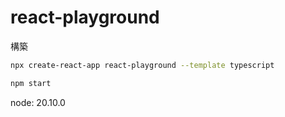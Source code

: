 # react-playground

構築

```bash
npx create-react-app react-playground --template typescript
```

```bash
npm start
```

node: 20.10.0

